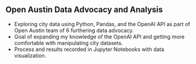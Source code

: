 ## Open Austin Data Advocacy and Analysis
- Exploring city data using Python, Pandas, and the OpenAI API as part of Open Austin team of 6 furthering data advocacy.
- Goal of expanding my knowledge of the OpenAI API and getting more comfortable with manipulating city datasets.
- Process and results recorded in Jupyter Notebooks with data visualization.
